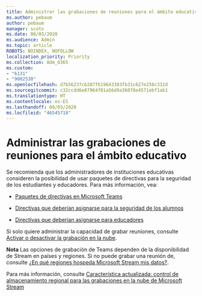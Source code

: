 ```yaml
---
title: Administrar las grabaciones de reuniones para el ámbito educativo
ms.author: pebaum
author: pebaum
manager: scotv
ms.date: 08/03/2020
ms.audience: Admin
ms.topic: article
ROBOTS: NOINDEX, NOFOLLOW
localization_priority: Priority
ms.collection: Adm_O365
ms.custom:
- "6131"
- "9002530"
ms.openlocfilehash: d7b56237cb287f619643303fb31c627e258c332d
ms.sourcegitcommit: c32ccdd6e87964f01a56d9a36070e4571ebf1ab1
ms.translationtype: HT
ms.contentlocale: es-ES
ms.lasthandoff: 08/03/2020
ms.locfileid: "46545718"
---
```

# <a name="manage-meeting-recordings-for-education"></a>Administrar las grabaciones de reuniones para el ámbito educativo

Se recomienda que los administradores de instituciones educativas consideren la posibilidad de usar paquetes de directivas para la seguridad de los estudiantes y educadores. Para más información, vea:

- [Paquetes de directivas en Microsoft Teams](https://docs.microsoft.com/microsoftteams/policy-packages-edu#policy-packages-in-microsoft-teams)  
    
- [Directivas que deberían asignarse para la seguridad de los alumnos](https://docs.microsoft.com/microsoftteams/policy-packages-edu#policies-that-should-be-assigned-for-student-safety)   

- [Directivas que deberían asignarse para educadores](https://docs.microsoft.com/microsoftteams/policy-packages-edu#policies-that-should-be-assigned-for-educators)

Si solo quiere administrar la capacidad de grabar reuniones, consulte [Activar o desactivar la grabación en la nube](https://docs.microsoft.com/microsoftteams/cloud-recording#turn-on-or-turn-off-cloud-recording).  

**Nota** Las opciones de grabación de Teams dependen de la disponibilidad de Stream en países y regiones. Si no puede grabar una reunión de, consulte [¿En qué regiones hospeda Microsoft Stream mis datos?](https://docs.microsoft.com/stream/faq#which-regions-does-microsoft-stream-host-my-data-in). 

Para más información, consulte [Característica actualizada: control de almacenamiento regional para las grabaciones en la nube de Microsoft Stream](https://admin.microsoft.com/AdminPortal/Home#/MessageCenter?id=MC214327)